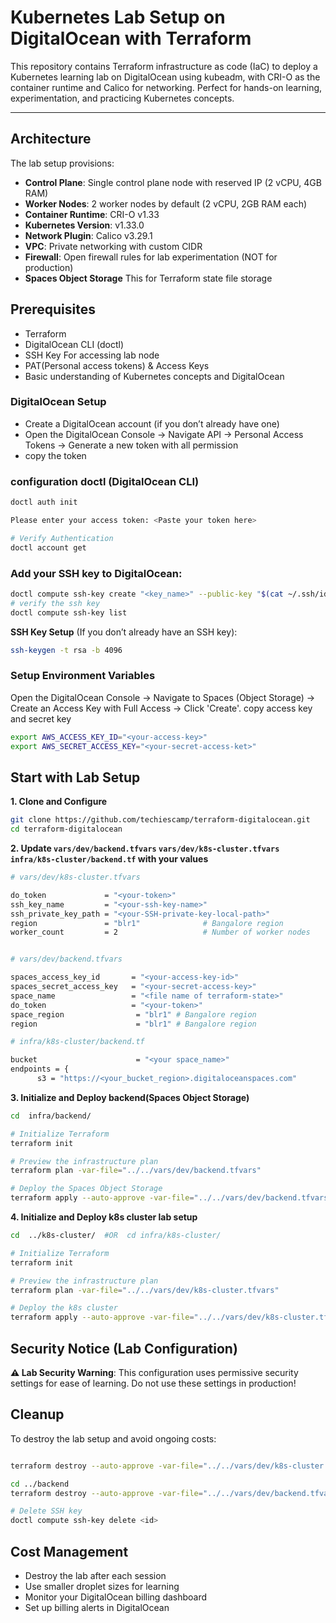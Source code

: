 # Kubernetes Lab Setup on DigitalOcean with Terraform

This repository contains Terraform infrastructure as code (IaC) to deploy a Kubernetes learning lab on DigitalOcean using kubeadm, with CRI-O as the container runtime and Calico for networking. Perfect for hands-on learning, experimentation, and practicing Kubernetes concepts.

---

## Architecture

The lab setup provisions:

- **Control Plane**: Single control plane node with reserved IP (2 vCPU, 4GB RAM)
- **Worker Nodes**: 2 worker nodes by default (2 vCPU, 2GB RAM each)
- **Container Runtime**: CRI-O v1.33
- **Kubernetes Version**: v1.33.0
- **Network Plugin**: Calico v3.29.1
- **VPC**: Private networking with custom CIDR
- **Firewall**: Open firewall rules for lab experimentation (NOT for production) 
- **Spaces Object Storage** This for Terraform state file storage

## Prerequisites 

- Terraform
- DigitalOcean CLI (doctl)
- SSH Key For accessing lab node
- PAT(Personal access tokens) &  Access Keys
- Basic understanding of Kubernetes concepts and DigitalOcean

### **DigitalOcean Setup**

- Create a DigitalOcean account (if you don’t already have one)
- Open the DigitalOcean Console → Navigate API → Personal Access Tokens → Generate a new token with all permission
- copy the token 
### configuration doctl (DigitalOcean CLI)
```bash
doctl auth init

Please enter your access token: <Paste your token here>

# Verify Authentication
doctl account get

```
  
### Add your SSH key to DigitalOcean:
```bash
doctl compute ssh-key create "<key_name>" --public-key "$(cat ~/.ssh/id_rsa.pub)"
# verify the ssh key
doctl compute ssh-key list
```
**SSH Key Setup**
(If you don’t already have an SSH key):
```bash
ssh-keygen -t rsa -b 4096 
```
### Setup Environment Variables
Open the DigitalOcean Console → Navigate to Spaces (Object Storage) → Create an Access Key with Full Access → Click 'Create'.
copy access key  and secret key 
```bash
export AWS_ACCESS_KEY_ID="<your-access-key>"
export AWS_SECRET_ACCESS_KEY="<your-secret-access-ket>"
```

## Start with Lab Setup
**1. Clone and Configure**
```bash
git clone https://github.com/techiescamp/terraform-digitalocean.git
cd terraform-digitalocean
```
**2. Update `vars/dev/backend.tfvars` `vars/dev/k8s-cluster.tfvars` `infra/k8s-cluster/backend.tf` with your values**
```bash
# vars/dev/k8s-cluster.tfvars

do_token             = "<your-token>" 
ssh_key_name         = "<your-ssh-key-name>"
ssh_private_key_path = "<your-SSH-private-key-local-path>"
region               = "blr1"              # Bangalore region
worker_count         = 2                   # Number of worker nodes


# vars/dev/backend.tfvars

spaces_access_key_id       = "<your-access-key-id>"
spaces_secret_access_key   = "<your-secret-access-key>"
space_name                 = "<file name of terraform-state>"
do_token                   = "<your-token>"
space_region                = "blr1" # Bangalore region
region                      = "blr1" # Bangalore region

# infra/k8s-cluster/backend.tf

bucket                      = "<your space_name>"
endpoints = {
      s3 = "https://<your_bucket_region>.digitaloceanspaces.com"


```
**3. Initialize and Deploy backend(Spaces Object Storage)**
```bash
cd  infra/backend/

# Initialize Terraform
terraform init

# Preview the infrastructure plan
terraform plan -var-file="../../vars/dev/backend.tfvars"

# Deploy the Spaces Object Storage 
terraform apply --auto-approve -var-file="../../vars/dev/backend.tfvars"
```

**4. Initialize and Deploy k8s cluster lab setup**
```bash
cd  ../k8s-cluster/  #OR  cd infra/k8s-cluster/

# Initialize Terraform
terraform init

# Preview the infrastructure plan
terraform plan -var-file="../../vars/dev/k8s-cluster.tfvars"

# Deploy the k8s cluster
terraform apply --auto-approve -var-file="../../vars/dev/k8s-cluster.tfvars"
```


## Security Notice (Lab Configuration)
**⚠️ Lab Security Warning**: This configuration uses permissive security settings for ease of learning. Do not use these settings in production!

## Cleanup
To destroy the lab setup and avoid ongoing costs:
```bash

terraform destroy --auto-approve -var-file="../../vars/dev/k8s-cluster.tfvars"

cd ../backend
terraform destroy --auto-approve -var-file="../../vars/dev/backend.tfvars"

# Delete SSH key 
doctl compute ssh-key delete <id>

```
## Cost Management
- Destroy the lab after each session
- Use smaller droplet sizes for learning
- Monitor your DigitalOcean billing dashboard
- Set up billing alerts in DigitalOcean

